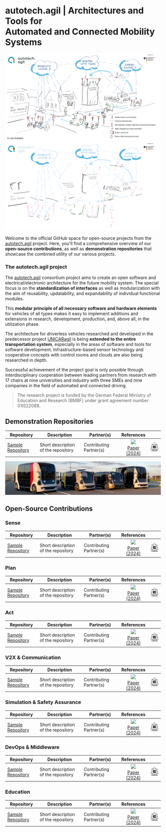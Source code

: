 # autotech.agil | Architectures and Tools for <br>Automated and Connected Mobility Systems

![Project overview](../assets/AUTOtechagil-Skizze-v2-engl-web-logos.svg#gh-light-mode-only)
![Project overview](../assets/AUTOtechagil-Skizze-v2-engl-web-logos_darkmode.svg#gh-dark-mode-only)

Welcome to the official GitHub space for open-source projects from the [autotech.agil](https://www.autotechagil.de) project. Here, you'll find a comprehensive overview of our **open-source contributions**, as well as **demonstration repositories** that showcase the combined utility of our various projects.

### The autotech.agil project

The [autotech.agil](https://www.autotechagil.de) consortium project aims to create an open software and electrical/electronic architecture for the future mobility system. The special focus is on the **standardization of interfaces** as well as modularization with the aim of reusability, updatability, and expandability of individual functional modules.

This **modular principle of all necessary software and hardware elements** for vehicles of all types makes it easy to implement additions and extensions in research, development, production, and, above all, in the utilization phase.

The architecture for driverless vehicles researched and developed in the predecessor project [UNICARagil](https://www.unicaragil.de) is being **extended to the entire transportation system**, especially in the areas of software and tools for software development. Infrastructure-based sensor technology and cooperative concepts with control rooms and clouds are also being researched in depth.

Successful achievement of the project goal is only possible through interdisciplinary cooperation between leading partners from research with 17 chairs at nine universities and industry with three SMEs and nine companies in the field of automated and connected driving.

>The research project is funded by the German Federal Ministry of Education and Research (BMBF) under grant agreement number 01IS22088.

## Demonstration Repositories

| Repository | Description | Partner(s) | References | <div style="width:80"></div> | 
| --- | --- | --- | :---: | :---: |
| [Sample Repository](https://github.com/TBD) | Short description of the repository | Contributing Partner(s) | <img src="https://img.shields.io/github/stars/TBD?style=social"/> <br/> [Paper (2024)](https://TBD) | <img src="https://github.com/ika-rwth-aachen/carlos/blob/main/utils/images/logo.png?raw=true" width="80" /> |

<img src="../assets/unicaragil-vehicles.png">

## Open-Source Contributions

### Sense

| Repository | Description | Partner(s) | References | <div style="width:80"></div> | 
| --- | --- | --- | :---: | :---: |
| [Sample Repository](https://github.com/TBD) | Short description of the repository | Contributing Partner(s) | <img src="https://img.shields.io/github/stars/TBD?style=social"/> <br/> [Paper (2024)](https://TBD) | <img src="https://github.com/ika-rwth-aachen/carlos/blob/main/utils/images/logo.png?raw=true" width="80" /> |

### Plan

| Repository | Description | Partner(s) | References | <div style="width:80"></div> | 
| --- | --- | --- | :---: | :---: |
| [Sample Repository](https://github.com/TBD) | Short description of the repository | Contributing Partner(s) | <img src="https://img.shields.io/github/stars/TBD?style=social"/> <br/> [Paper (2024)](https://TBD) | <img src="https://github.com/ika-rwth-aachen/carlos/blob/main/utils/images/logo.png?raw=true" width="80" /> |

### Act

| Repository | Description | Partner(s) | References | <div style="width:80"></div> | 
| --- | --- | --- | :---: | :---: |
| [Sample Repository](https://github.com/TBD) | Short description of the repository | Contributing Partner(s) | <img src="https://img.shields.io/github/stars/TBD?style=social"/> <br/> [Paper (2024)](https://TBD) | <img src="https://github.com/ika-rwth-aachen/carlos/blob/main/utils/images/logo.png?raw=true" width="80" /> |

### V2X & Communication

| Repository | Description | Partner(s) | References | <div style="width:80"></div> | 
| --- | --- | --- | :---: | :---: |
| [Sample Repository](https://github.com/TBD) | Short description of the repository | Contributing Partner(s) | <img src="https://img.shields.io/github/stars/TBD?style=social"/> <br/> [Paper (2024)](https://TBD) | <img src="https://github.com/ika-rwth-aachen/carlos/blob/main/utils/images/logo.png?raw=true" width="80" /> |

### Simulation & Safety Assurance

| Repository | Description | Partner(s) | References | <div style="width:80"></div> | 
| --- | --- | --- | :---: | :---: |
| [Sample Repository](https://github.com/TBD) | Short description of the repository | Contributing Partner(s) | <img src="https://img.shields.io/github/stars/TBD?style=social"/> <br/> [Paper (2024)](https://TBD) | <img src="https://github.com/ika-rwth-aachen/carlos/blob/main/utils/images/logo.png?raw=true" width="80" /> |

### DevOps & Middleware

| Repository | Description | Partner(s) | References | <div style="width:80"></div> | 
| --- | --- | --- | :---: | :---: |
| [Sample Repository](https://github.com/TBD) | Short description of the repository | Contributing Partner(s) | <img src="https://img.shields.io/github/stars/TBD?style=social"/> <br/> [Paper (2024)](https://TBD) | <img src="https://github.com/ika-rwth-aachen/carlos/blob/main/utils/images/logo.png?raw=true" width="80" /> |

### Education

| Repository | Description | Partner(s) | References | <div style="width:80"></div> | 
| --- | --- | --- | :---: | :---: |
| [Sample Repository](https://github.com/TBD) | Short description of the repository | Contributing Partner(s) | <img src="https://img.shields.io/github/stars/TBD?style=social"/> <br/> [Paper (2024)](https://TBD) | <img src="https://github.com/ika-rwth-aachen/carlos/blob/main/utils/images/logo.png?raw=true" width="80" /> |
